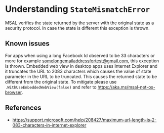 # Understanding `StateMismatchError`

MSAL verifies the state returned by the server with the original state as a security protocol. In case the state is different this exception is thrown.

## Known issues

For apps when using a long Facebook Id observed to be 33 characters or more for example somelongemailaddressfortest@gmail.com, this exception is thrown. Embedded web view in desktop apps uses Internet Explorer and it truncates the URL to 2083 characters which causes the value of state parameter in the URL to be truncated. This causes the returned state to be different from the original state. 
To mitigate please use `.WithUseEmbeddedWebView(false)` and refer to https://aka.ms/msal-net-os-browser.

## References

* https://support.microsoft.com/help/208427/maximum-url-length-is-2-083-characters-in-internet-explorer
